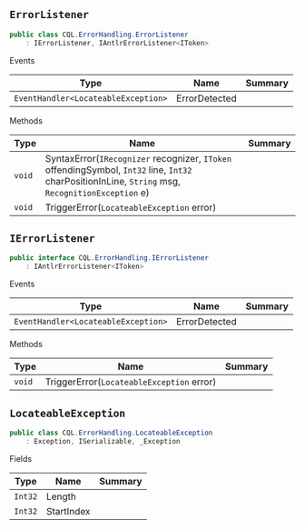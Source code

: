 ## `ErrorListener`

```csharp
public class CQL.ErrorHandling.ErrorListener
    : IErrorListener, IAntlrErrorListener<IToken>

```

Events

| Type | Name | Summary | 
| --- | --- | --- | 
| `EventHandler<LocateableException>` | ErrorDetected |  | 


Methods

| Type | Name | Summary | 
| --- | --- | --- | 
| `void` | SyntaxError(`IRecognizer` recognizer, `IToken` offendingSymbol, `Int32` line, `Int32` charPositionInLine, `String` msg, `RecognitionException` e) |  | 
| `void` | TriggerError(`LocateableException` error) |  | 


## `IErrorListener`

```csharp
public interface CQL.ErrorHandling.IErrorListener
    : IAntlrErrorListener<IToken>

```

Events

| Type | Name | Summary | 
| --- | --- | --- | 
| `EventHandler<LocateableException>` | ErrorDetected |  | 


Methods

| Type | Name | Summary | 
| --- | --- | --- | 
| `void` | TriggerError(`LocateableException` error) |  | 


## `LocateableException`

```csharp
public class CQL.ErrorHandling.LocateableException
    : Exception, ISerializable, _Exception

```

Fields

| Type | Name | Summary | 
| --- | --- | --- | 
| `Int32` | Length |  | 
| `Int32` | StartIndex |  | 


